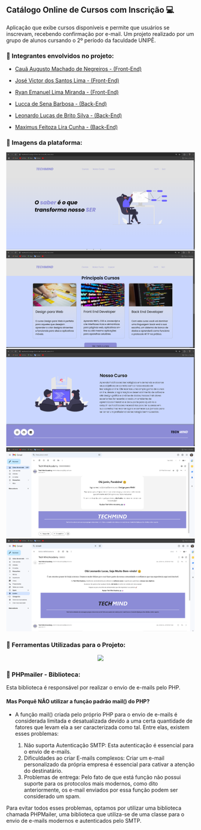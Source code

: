 ## Catálogo Online de Cursos com Inscrição 💻 

Aplicação que exibe cursos disponíveis e permite que usuários se inscrevam, recebendo confirmação por e-mail. Um projeto realizado por um grupo de alunos cursando o 2º período da faculdade UNIPÊ.

### 📌 Integrantes envolvidos no projeto: 

 - [Cauã Augusto Machado de Negreiros - (Front-End)](https://github.com/cauaaugustow)
 - [José Victor dos Santos Lima - (Front-End)](https://github.com/VictorSLima7)
 - [Ryan Emanuel Lima Miranda - (Front-End)](https://github.com/ryanlimaw)

 - [Lucca de Sena Barbosa - (Back-End)](https://github.com/luccasena)
 - [Leonardo Lucas de Brito Silva - (Back-End)](https://github.com/leonardolucasbs)
 - [Maximus Feitoza Lira Cunha - (Back-End)](https://github.com/MaxFeitoza)

### 📌 Imagens da plataforma:

<img src="imgs/menu.jpg" alt="Menu do Site"><br>
<img src="imgs/cursos.jpg" alt="Cursos do Site"><br>
<img src="imgs/resumo_curso.jpg" alt="Resumo dos cursos"><br>
<img src="imgs/email_bem_vindo.jpg" alt="E-mail de Bem vindo"><br>
<img src="imgs/email_confirmacao_curso.jpg" alt="E-mail de Confirmação do curso">

### 📌 Ferramentas Utilizadas para o Projeto:

<p align="center">
  <a href="https://skillicons.dev">
    <img src="https://skillicons.dev/icons?i=js,html,css,php" />
  </a>
</p>

### 📌 PHPmailer - Biblioteca:

Esta biblioteca é responsável por realizar o envio de e-mails pelo PHP.  

#### Mas Porquê NÃO utilizar a função padrão mail() do PHP?

- A função mail() criada pelo próprio PHP para o envio de e-mails é considerada limitada e desatualizada devido a uma certa quantidade de fatores que levam ela a ser caracterizada como tal. Entre elas, existem esses problemas:

    1. Não suporta Autenticação SMTP: Esta autenticação é essencial para o envio de e-mails.
    2. Dificuldades ao criar E-mails complexos: Criar um e-mail personalizado da própria empresa é essencial para cativar a atenção do destinatário.
    3. Problemas de entrega: Pelo fato de que está função não possui suporte para os protocolos mais modernos, como dito anteriormente, os e-mail enviados por essa função podem ser considerado um spam.

Para evitar todos esses problemas, optamos por utilizar uma biblioteca chamada PHPMailer, uma biblioteca que utiliza-se de uma classe para o envio de e-mails modernos e autenticados pelo SMTP.


